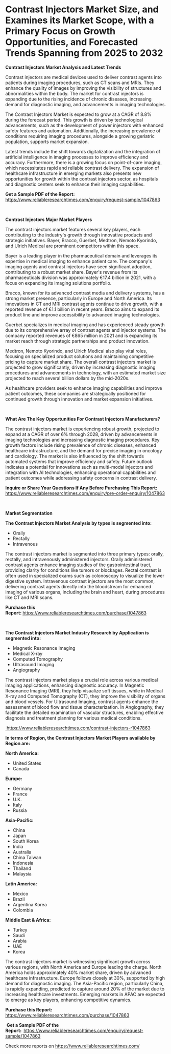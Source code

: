 <p><h1>Contrast Injectors Market Size, and Examines its Market Scope, with a Primary Focus on Growth Opportunities, and Forecasted Trends Spanning from 2025 to 2032</h1></p><p><strong>Contrast Injectors Market Analysis and Latest Trends</strong></p>
<p><p>Contrast injectors are medical devices used to deliver contrast agents into patients during imaging procedures, such as CT scans and MRIs. They enhance the quality of images by improving the visibility of structures and abnormalities within the body. The market for contrast injectors is expanding due to the rising incidence of chronic diseases, increasing demand for diagnostic imaging, and advancements in imaging technologies.</p><p>The Contrast Injectors Market is expected to grow at a CAGR of 8.8% during the forecast period. This growth is driven by technological advancements, such as the development of power injectors with enhanced safety features and automation. Additionally, the increasing prevalence of conditions requiring imaging procedures, alongside a growing geriatric population, supports market expansion.</p><p>Latest trends include the shift towards digitalization and the integration of artificial intelligence in imaging processes to improve efficiency and accuracy. Furthermore, there is a growing focus on point-of-care imaging, which necessitates rapid and reliable contrast delivery. The expansion of healthcare infrastructure in emerging markets also presents new opportunities for growth within the contrast injectors sector, as hospitals and diagnostic centers seek to enhance their imaging capabilities.</p></p>
<p><strong>Get a Sample PDF of the Report:&nbsp;</strong> <a href="https://www.reliableresearchtimes.com/enquiry/request-sample/1047863?utm_campaign=2938&utm_medium=2&utm_source=Github&utm_content=ia&utm_term=03032025&utm_id=contrast-injectors">https://www.reliableresearchtimes.com/enquiry/request-sample/1047863</a></p>
<p>&nbsp;</p>
<p><strong>Contrast Injectors Major Market Players</strong></p>
<p><p>The contrast injectors market features several key players, each contributing to the industry's growth through innovative products and strategic initiatives. Bayer, Bracco, Guerbet, Medtron, Nemoto Kyorindo, and Ulrich Medical are prominent competitors within this space.</p><p>Bayer is a leading player in the pharmaceutical domain and leverages its expertise in medical imaging to enhance patient care. The company's imaging agents and contrast injectors have seen significant adoption, contributing to a robust market share. Bayer's revenue from its pharmaceuticals division was approximately €17.4 billion in 2021, with a focus on expanding its imaging solutions portfolio.</p><p>Bracco, known for its advanced contrast media and delivery systems, has a strong market presence, particularly in Europe and North America. Its innovations in CT and MRI contrast agents continue to drive growth, with a reported revenue of €1.1 billion in recent years. Bracco aims to expand its product line and improve accessibility to advanced imaging technologies.</p><p>Guerbet specializes in medical imaging and has experienced steady growth due to its comprehensive array of contrast agents and injector systems. The company reported revenues of €865 million in 2021 and is expanding its market reach through strategic partnerships and product innovation.</p><p>Medtron, Nemoto Kyorindo, and Ulrich Medical also play vital roles, focusing on specialized product solutions and maintaining competitive pricing to capture market share. The overall contrast injectors market is projected to grow significantly, driven by increasing diagnostic imaging procedures and advancements in technology, with an estimated market size projected to reach several billion dollars by the mid-2020s. </p><p>As healthcare providers seek to enhance imaging capabilities and improve patient outcomes, these companies are strategically positioned for continued growth through innovation and market expansion initiatives.</p></p>
<p>&nbsp;</p>
<p><strong>What Are The Key Opportunities For Contrast Injectors Manufacturers?</strong></p>
<p><p>The contrast injectors market is experiencing robust growth, projected to expand at a CAGR of over 6% through 2028, driven by advancements in imaging technologies and increasing diagnostic imaging procedures. Key growth factors include rising prevalence of chronic diseases, enhanced healthcare infrastructure, and the demand for precise imaging in oncology and cardiology. The market is also influenced by the shift towards automated systems that improve efficiency and safety. Future outlook indicates a potential for innovations such as multi-modal injectors and integration with AI technologies, enhancing operational capabilities and patient outcomes while addressing safety concerns in contrast delivery.</p></p>
<p><strong>Inquire or Share Your Questions If Any Before Purchasing This Report:</strong> <a href="https://www.reliableresearchtimes.com/enquiry/pre-order-enquiry/1047863?utm_campaign=2938&utm_medium=2&utm_source=Github&utm_content=ia&utm_term=03032025&utm_id=contrast-injectors">https://www.reliableresearchtimes.com/enquiry/pre-order-enquiry/1047863</a></p>
<p>&nbsp;</p>
<p><strong>Market Segmentation</strong></p>
<p><strong>The Contrast Injectors Market Analysis by types is segmented into:</strong></p>
<p><ul><li>Orally</li><li>Rectally</li><li>Intravenous</li></ul></p>
<p><p>The contrast injectors market is segmented into three primary types: orally, rectally, and intravenously administered injectors. Orally administered contrast agents enhance imaging studies of the gastrointestinal tract, providing clarity for conditions like tumors or blockages. Rectal contrast is often used in specialized exams such as colonoscopy to visualize the lower digestive system. Intravenous contrast injectors are the most common, delivering contrast agents directly into the bloodstream for enhanced imaging of various organs, including the brain and heart, during procedures like CT and MRI scans.</p></p>
<p><strong>Purchase this Report:&nbsp;</strong><a href="https://www.reliableresearchtimes.com/purchase/1047863?utm_campaign=2938&utm_medium=2&utm_source=Github&utm_content=ia&utm_term=03032025&utm_id=contrast-injectors">https://www.reliableresearchtimes.com/purchase/1047863</a></p>
<p>&nbsp;</p>
<p><strong>The Contrast Injectors Market Industry Research by Application is segmented into:</strong></p>
<p><ul><li>Magnetic Resonance Imaging</li><li>Medical X-ray</li><li>Computed Tomography</li><li>Ultrasound Imaging</li><li>Angiography</li></ul></p>
<p><p>The contrast injectors market plays a crucial role across various medical imaging applications, enhancing diagnostic accuracy. In Magnetic Resonance Imaging (MRI), they help visualize soft tissues, while in Medical X-ray and Computed Tomography (CT), they improve the visibility of organs and blood vessels. For Ultrasound Imaging, contrast agents enhance the assessment of blood flow and tissue characterization. In Angiography, they facilitate the detailed examination of vascular structures, enabling effective diagnosis and treatment planning for various medical conditions.</p></p>
<p><a href="https://www.reliableresearchtimes.com/contrast-injectors-r1047863?utm_campaign=2938&utm_medium=2&utm_source=Github&utm_content=ia&utm_term=03032025&utm_id=contrast-injectors">&nbsp;https://www.reliableresearchtimes.com/contrast-injectors-r1047863</a></p>
<p><strong>In terms of Region, the Contrast Injectors Market Players available by Region are:</strong></p>
<p>
    <p> <strong> North America: </strong>
        <ul>
            <li>United States</li>
            <li>Canada</li>
        </ul>
        </p> 
    <p> <strong> Europe: </strong>
        <ul>
            <li>Germany</li>
            <li>France</li>
            <li>U.K.</li>
            <li>Italy</li>
            <li>Russia</li>
        </ul>
        </p> 
    <p> <strong> Asia-Pacific: </strong>
        <ul>
            <li>China</li>
            <li>Japan</li>
            <li>South Korea</li>
            <li>India</li>
            <li>Australia</li>
            <li>China Taiwan</li>
            <li>Indonesia</li>
            <li>Thailand</li>
            <li>Malaysia</li>
        </ul>
        </p> 
    <p> <strong> Latin America: </strong>
        <ul>
            <li>Mexico</li>
            <li>Brazil</li>
            <li>Argentina Korea</li>
            <li>Colombia</li>
        </ul>
        </p> 
    <p> <strong> Middle East & Africa: </strong>
        <ul>
            <li>Turkey</li>
            <li>Saudi</li>
            <li>Arabia</li>
            <li>UAE</li>
            <li>Korea</li>
        </ul>
    </p>
    </p>
<p><p>The contrast injectors market is witnessing significant growth across various regions, with North America and Europe leading the charge. North America holds approximately 40% market share, driven by advanced healthcare infrastructure. Europe follows closely at 30%, supported by high demand for diagnostic imaging. The Asia-Pacific region, particularly China, is rapidly expanding, predicted to capture around 20% of the market due to increasing healthcare investments. Emerging markets in APAC are expected to emerge as key players, enhancing competitive dynamics.</p></p>
<p><strong>Purchase this Report: </strong><a href="https://www.reliableresearchtimes.com/purchase/1047863?utm_campaign=2938&utm_medium=2&utm_source=Github&utm_content=ia&utm_term=03032025&utm_id=contrast-injectors">https://www.reliableresearchtimes.com/purchase/1047863</a></p>
<p>&nbsp;<strong>Get a Sample PDF of the Report:&nbsp;&nbsp;</strong><a href="https://www.reliableresearchtimes.com/enquiry/request-sample/1047863?utm_campaign=2938&utm_medium=2&utm_source=Github&utm_content=ia&utm_term=03032025&utm_id=contrast-injectors">https://www.reliableresearchtimes.com/enquiry/request-sample/1047863</a></p>
<p><strong></strong></p>
<p>Check more reports on <a href="https://www.reliableresearchtimes.com/?utm_campaign=2938&utm_medium=2&utm_source=Github&utm_content=ia&utm_term=03032025&utm_id=contrast-injectors">https://www.reliableresearchtimes.com/</a></p>